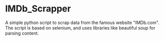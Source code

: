 # IMDb_Scrapper
A simple python script to scrap data from the famous website "IMDb.com". The script is based on selenium, and uses libraries like beautiful soup for parsing content.
